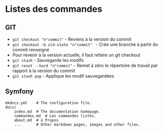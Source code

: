 # Listes des commandes


## GIT

* `git checkout "n°commit"` - Reviens à la version du commit
* `git checkout -b old-state "n°commit" ` - Crée une branche à partir du commit renseigné
* Pour revenir à la version actuelle, il faut refaire un git checkout
* `git stash` - Sauvegarde les modifs
* `git reset --hard "n°commit"` - Remet à zéro le répertoire de travail par rapport à la version du commit
* `git stash pop` - Applique les modif sauvegardées


## Symfony

    mkdocs.yml    # The configuration file.
    docs/
        index.md  # The documentation homepage.
        commandes.md  # Les commandes listés.
        about.md  # à Propos
        ...       # Other markdown pages, images and other files.
